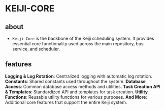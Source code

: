 # KEIJI-CORE

## about

- `Keiji-Core` is the backbone of the Keiji scheduling system. It provides essential core functionality used across the main repository, bus service, and scheduler.

## features

**Logging & Log Rotation**: Centralized logging with automatic log rotation.
**Constants**: Shared constants used throughout the system.
**Database Access**: Common database access methods and utilities.
**Task Creation API & Templates**: Standardized API and templates for task creation.
**Utility Functions**: Reusable utility functions for various purposes.
**And More**: Additional core features that support the entire Keiji system.